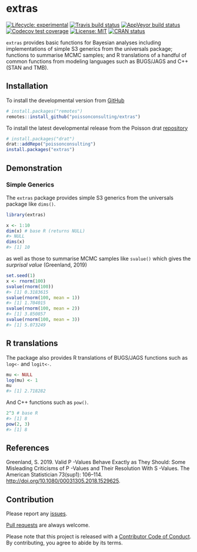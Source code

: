 
<!-- README.md is generated from README.Rmd. Please edit that file -->

# extras

<!-- badges: start -->

[![Lifecycle:
experimental](https://img.shields.io/badge/lifecycle-experimental-orange.svg)](https://www.tidyverse.org/lifecycle/#experimental)
[![Travis build
status](https://travis-ci.com/poissonconsulting/extras.svg?branch=master)](https://travis-ci.com/poissonconsulting/extras)
[![AppVeyor build
status](https://ci.appveyor.com/api/projects/status/github/poissonconsulting/extras?branch=master&svg=true)](https://ci.appveyor.com/project/poissonconsulting/extras)
[![Codecov test
coverage](https://codecov.io/gh/poissonconsulting/extras/branch/master/graph/badge.svg)](https://codecov.io/gh/poissonconsulting/extras?branch=master)
[![License:
MIT](https://img.shields.io/badge/License-MIT-green.svg)](https://opensource.org/licenses/MIT)
[![CRAN
status](https://www.r-pkg.org/badges/version/extras)](https://cran.r-project.org/package=extras)
<!-- [![Tinyverse status](https://tinyverse.netlify.com/badge/extras)](https://CRAN.R-project.org/package=extras) -->
<!-- ![CRAN downloads](https://cranlogs.r-pkg.org/badges/extras) -->
<!-- badges: end -->

`extras` provides basic functions for Bayesian analyses including
implementations of simple S3 generics from the universals package;
functions to summarise MCMC samples; and R translations of a handful of
common functions from modeling languages such as BUGS/JAGS and C++ (STAN
and TMB).

## Installation

<!-- To install the latest release from [CRAN](https://cran.r-project.org) -->

To install the developmental version from
[GitHub](https://github.com/poissonconsulting/extras)

``` r
# install.packages("remotes")
remotes::install_github("poissonconsulting/extras")
```

To install the latest developmental release from the Poisson drat
[repository](https://github.com/poissonconsulting/drat)

``` r
# install.packages("drat")
drat::addRepo("poissonconsulting")
install.packages("extras")
```

## Demonstration

### Simple Generics

The `extras` package provides simple S3 generics from the universals
package like `dims()`.

``` r
library(extras)

x <- 1:10
dim(x) # base R (returns NULL)
#> NULL
dims(x)
#> [1] 10
```

as well as those to summarise MCMC samples like `svalue()` which gives
the *surprisal value* (Greenland, 2019)

``` r
set.seed(1)
x <- rnorm(100)
svalue(rnorm(100))
#> [1] 0.3183615
svalue(rnorm(100, mean = 1))
#> [1] 1.704015
svalue(rnorm(100, mean = 2))
#> [1] 3.850857
svalue(rnorm(100, mean = 3))
#> [1] 5.073249
```

## R translations

The package also provides R translations of BUGS/JAGS functions such as
`log<-` and `logit<-`.

``` r
mu <- NULL
log(mu) <- 1
mu
#> [1] 2.718282
```

And C++ functions such as `pow()`.

``` r
2^3 # base R
#> [1] 8
pow(2, 3)
#> [1] 8
```

## References

Greenland, S. 2019. Valid P -Values Behave Exactly as They Should: Some
Misleading Criticisms of P -Values and Their Resolution With S -Values.
The American Statistician 73(sup1): 106–114.
<http://doi.org/10.1080/00031305.2018.1529625>.

## Contribution

Please report any
[issues](https://github.com/poissonconsulting/extras/issues).

[Pull requests](https://github.com/poissonconsulting/extras/pulls) are
always welcome.

Please note that this project is released with a [Contributor Code of
Conduct](https://github.com/poissonconsulting/extras/blob/master/CODE_OF_CONDUCT.md).
By contributing, you agree to abide by its terms.
